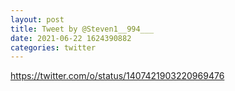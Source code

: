 ```yaml
--- 
layout: post 
title: Tweet by @Steven1__994___ 
date: 2021-06-22 1624390882 
categories: twitter 
--- 
```

https://twitter.com/o/status/1407421903220969476